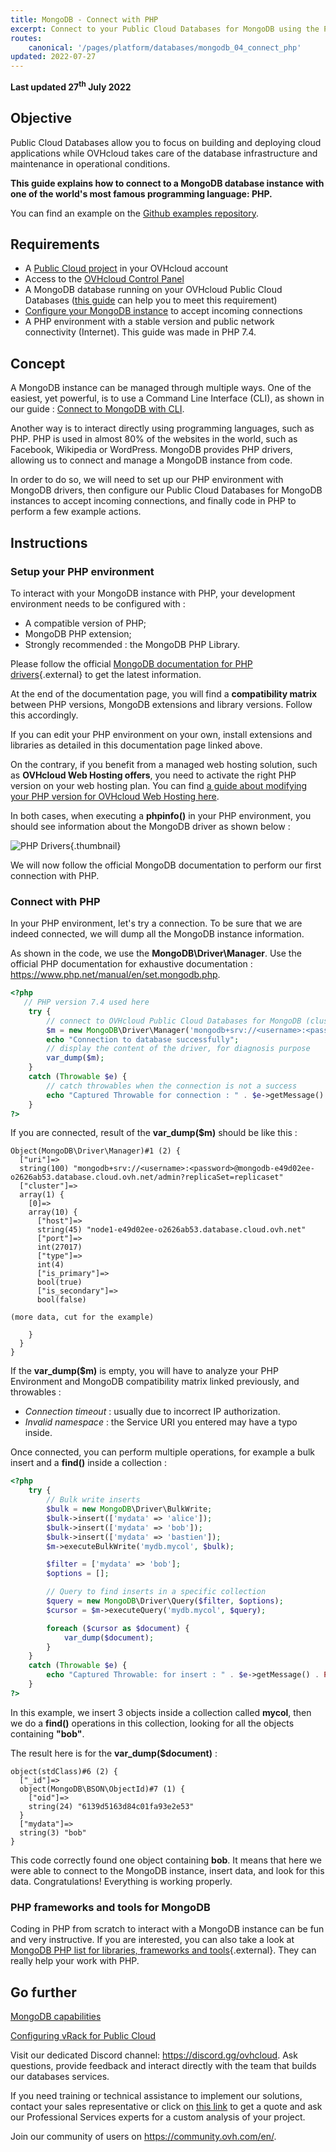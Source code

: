 ```yaml
---
title: MongoDB - Connect with PHP
excerpt: Connect to your Public Cloud Databases for MongoDB using the PHP programming language
routes:
    canonical: '/pages/platform/databases/mongodb_04_connect_php'
updated: 2022-07-27
---
```


**Last updated 27<sup>th</sup> July 2022**

## Objective

Public Cloud Databases allow you to focus on building and deploying cloud applications while OVHcloud takes care of the database infrastructure and maintenance in operational conditions.

**This guide explains how to connect to a MongoDB database instance with one of the world's most famous programming language: PHP.**

You can find an example on the [Github examples repository](https://github.com/ovh/public-cloud-databases-examples/tree/main/databases/mongodb/php/hello-world).

## Requirements

- A [Public Cloud project](https://www.ovhcloud.com/pt/public-cloud/) in your OVHcloud account
- Access to the [OVHcloud Control Panel](https://www.ovh.com/auth/?action=gotomanager&from=https://www.ovh.pt/&ovhSubsidiary=pt)
- A MongoDB database running on your OVHcloud Public Cloud Databases ([this guide](/pages/platform/databases/databases_01_order_control_panel) can help you to meet this requirement)
- [Configure your MongoDB instance](/pages/platform/databases/mongodb_02_manage_control_panel) to accept incoming connections
- A PHP environment with a stable version and public network connectivity (Internet). This guide was made in PHP 7.4.

## Concept

A MongoDB instance can be managed through multiple ways.
One of the easiest, yet powerful, is to use a Command Line Interface (CLI), as shown in our guide : [Connect to MongoDB with CLI](/pages/platform/databases/mongodb_03_connect_cli).

Another way is to interact directly using programming languages, such as PHP.
PHP is used in almost 80% of the websites in the world, such as Facebook, Wikipedia or WordPress.
MongoDB provides PHP drivers, allowing us to connect and manage a MongoDB instance from code.

In order to do so, we will need to set up our PHP environment with MongoDB drivers, then configure our Public Cloud Databases for MongoDB instances to accept incoming connections, and finally code in PHP to perform a few example actions.

## Instructions

### Setup your PHP environment

To interact with your MongoDB instance with PHP, your development environment needs to be configured with :

- A compatible version of PHP;
- MongoDB PHP extension;
- Strongly recommended : the MongoDB PHP Library.

Please follow the official [MongoDB documentation for PHP drivers](https://docs.mongodb.com/drivers/php/){.external} to get the latest information.

At the end of the documentation page, you will find a **compatibility matrix** between PHP versions, MongoDB extensions and library versions.
Follow this accordingly.

If you can edit your PHP environment on your own, install extensions and libraries as detailed in this documentation page linked above.

On the contrary, if you benefit from a managed web hosting solution, such as **OVHcloud Web Hosting offers**, you need to activate the right PHP version on your web hosting plan. You can find [a guide about modifying your PHP version for OVHcloud Web Hosting here](/pages/web/hosting/php_configure_php_on_your_web_hosting_2014).

In both cases, when executing a **phpinfo()** in your PHP environment, you should see information about the MongoDB driver as shown below :

![PHP Drivers](images/php_mongodb_driver.png){.thumbnail}

We will now follow the official MongoDB documentation to perform our first connection with PHP.

### Connect with PHP

In your PHP environment, let's try a connection. To be sure that we are indeed connected, we will dump all the MongoDB instance information.

As shown in the code, we use the **MongoDB\Driver\Manager**. Use the official PHP documentation for exhaustive documentation : <https://www.php.net/manual/en/set.mongodb.php>.

```php
<?php
   // PHP version 7.4 used here
    try {
        // connect to OVHcloud Public Cloud Databases for MongoDB (cluster in version 4.4, MongoDB PHP Extension in 1.8.1)
        $m = new MongoDB\Driver\Manager('mongodb+srv://<username>:<password>@mongodb-e49d02ee-o2626ab53.database.cloud.ovh.net/admin?replicaSet=replicaset');
        echo "Connection to database successfully";
        // display the content of the driver, for diagnosis purpose
        var_dump($m);
    }
    catch (Throwable $e) {
        // catch throwables when the connection is not a success
        echo "Captured Throwable for connection : " . $e->getMessage() . PHP_EOL;
    }
?>
```

If you are connected, result of the **var_dump($m)** should be like this :

```
Object(MongoDB\Driver\Manager)#1 (2) {
  ["uri"]=>
  string(100) "mongodb+srv://<username>:<password>@mongodb-e49d02ee-o2626ab53.database.cloud.ovh.net/admin?replicaSet=replicaset"
  ["cluster"]=>
  array(1) {
    [0]=>
    array(10) {
      ["host"]=>
      string(45) "node1-e49d02ee-o2626ab53.database.cloud.ovh.net"
      ["port"]=>
      int(27017)
      ["type"]=>
      int(4)
      ["is_primary"]=>
      bool(true)
      ["is_secondary"]=>
      bool(false)

(more data, cut for the example)

    }
  }
}
```

If the **var_dump($m)** is empty, you will have to analyze your PHP Environment and MongoDB compatibility matrix linked previously, and throwables :

- *Connection timeout* : usually due to incorrect IP authorization.
- *Invalid namespace* : the Service URI you entered may have a typo inside.

Once connected, you can perform multiple operations, for example a bulk insert and a **find()** inside a collection :

```php
<?php
    try {
        // Bulk write inserts
        $bulk = new MongoDB\Driver\BulkWrite;
        $bulk->insert(['mydata' => 'alice']);
        $bulk->insert(['mydata' => 'bob']);
        $bulk->insert(['mydata' => 'bastien']);
        $m->executeBulkWrite('mydb.mycol', $bulk);

        $filter = ['mydata' => 'bob'];
        $options = [];

        // Query to find inserts in a specific collection
        $query = new MongoDB\Driver\Query($filter, $options);
        $cursor = $m->executeQuery('mydb.mycol', $query);

        foreach ($cursor as $document) {
            var_dump($document);
        }
    }
    catch (Throwable $e) {
        echo "Captured Throwable: for insert : " . $e->getMessage() . PHP_EOL;
    }
?>
```

In this example, we insert 3 objects inside a collection called **mycol**, then we do a **find()** operations in this collection, looking for all the objects containing **"bob"**.

The result here is for the **var_dump($document)** :

```
object(stdClass)#6 (2) {
  ["_id"]=>
  object(MongoDB\BSON\ObjectId)#7 (1) {
    ["oid"]=>
    string(24) "6139d5163d84c01fa93e2e53"
  }
  ["mydata"]=>
  string(3) "bob"
}
```

This code correctly found one object containing **bob**. It means that here we were able to connect to the MongoDB instance, insert data, and look for this data.
Congratulations! Everything is working properly.

### PHP frameworks and tools for MongoDB

Coding in PHP from scratch to interact with a MongoDB instance can be fun and very instructive.
If you are interested, you can also take a look at [MongoDB PHP list for libraries, frameworks and tools](https://docs.mongodb.com/drivers/php-libraries/){.external}.
They can really help your work with PHP.

## Go further

[MongoDB capabilities](/pages/platform/databases/mongodb_01_concept_capabilities)

[Configuring vRack for Public Cloud](/pages/platform/network-services/getting-started-07-creating-vrack)

Visit our dedicated Discord channel: <https://discord.gg/ovhcloud>. Ask questions, provide feedback and interact directly with the team that builds our databases services.

If you need training or technical assistance to implement our solutions, contact your sales representative or click on [this link](https://www.ovhcloud.com/pt/professional-services/) to get a quote and ask our Professional Services experts for a custom analysis of your project.

Join our community of users on <https://community.ovh.com/en/>.
